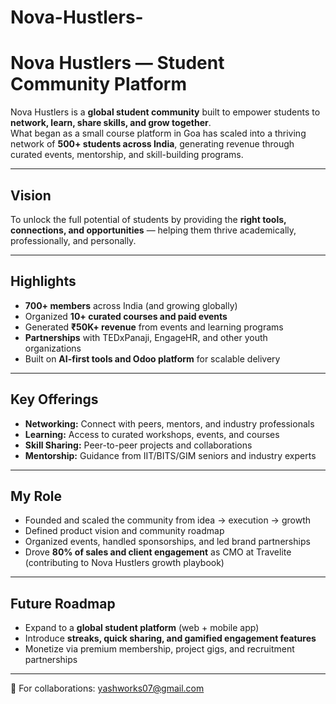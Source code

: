 # Nova-Hustlers-

# Nova Hustlers — Student Community Platform

Nova Hustlers is a **global student community** built to empower students to **network, learn, share skills, and grow together**.  
What began as a small course platform in Goa has scaled into a thriving network of **500+ students across India**, generating revenue through curated events, mentorship, and skill-building programs.  

---

## Vision
To unlock the full potential of students by providing the **right tools, connections, and opportunities** — helping them thrive academically, professionally, and personally.  

---

## Highlights
- **700+ members** across India (and growing globally)  
- Organized **10+ curated courses and paid events**  
- Generated **₹50K+ revenue** from events and learning programs  
- **Partnerships** with TEDxPanaji, EngageHR, and other youth organizations  
- Built on **AI-first tools and Odoo platform** for scalable delivery  

---

## Key Offerings
- **Networking:** Connect with peers, mentors, and industry professionals  
- **Learning:** Access to curated workshops, events, and courses  
- **Skill Sharing:** Peer-to-peer projects and collaborations  
- **Mentorship:** Guidance from IIT/BITS/GIM seniors and industry experts  

---

## My Role
- Founded and scaled the community from idea → execution → growth  
- Defined product vision and community roadmap  
- Organized events, handled sponsorships, and led brand partnerships  
- Drove **80% of sales and client engagement** as CMO at Travelite (contributing to Nova Hustlers growth playbook)  

---

## Future Roadmap
- Expand to a **global student platform** (web + mobile app)  
- Introduce **streaks, quick sharing, and gamified engagement features**  
- Monetize via premium membership, project gigs, and recruitment partnerships  

---

📧 For collaborations: yashworks07@gmail.com
